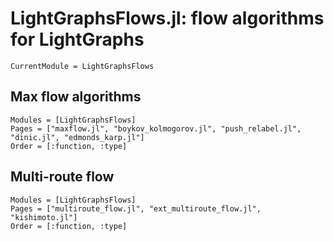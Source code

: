  # LightGraphsFlows.jl: flow algorithms for LightGraphs

```@meta
CurrentModule = LightGraphsFlows
```

## Max flow algorithms

```@autodocs
Modules = [LightGraphsFlows]
Pages = ["maxflow.jl", "boykov_kolmogorov.jl", "push_relabel.jl", "dinic.jl", "edmonds_karp.jl"]
Order = [:function, :type]
```

## Multi-route flow

```@autodocs
Modules = [LightGraphsFlows]
Pages = ["multiroute_flow.jl", "ext_multiroute_flow.jl", "kishimoto.jl"]
Order = [:function, :type]
```
